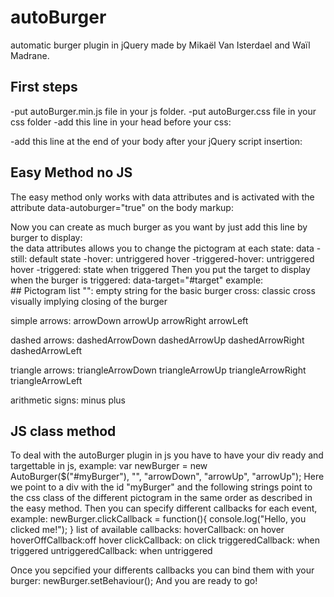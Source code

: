 # autoBurger
automatic burger plugin in jQuery made by Mikaël Van Isterdael and Waïl Madrane.

## First steps
-put autoBurger.min.js file in your js folder.
-put autoBurger.css file in your css folder
-add this line in your head before your css:
  <link rel="stylesheet" href="css/autoBurger.min.css">
-add this line at the end of your body after your jQuery script insertion:
  <script src="js/autoBurger.min.js"></script>

## Easy Method no JS
The easy method only works with data attributes and is activated with the attribute data-autoburger="true" on the body markup:
  <body data-autoburger="true">
Now you can create as much burger as you want by just add this line by burger to display:
<div class="autoBurger" data-still="" data-hover="arrowDown" data-triggered-hover="arrowUp" data-triggered="cross"></div>
the data attributes allows you to change the pictogram at each state:
  data
    -still: default state    
    -hover: untriggered hover
    -triggered-hover: untriggered hover
    -triggered: state when triggered
Then you put the target to display when the burger is triggered:
  data-target="#target"
example:
  <div class="autoBurger" data-still="" data-hover="arrowDown" data-triggered-hover="arrowUp" data-triggered="arrowUp" data-target="#target"></div>
## Pictogram list
"": empty string for the basic burger
cross: classic cross visually implying closing of the burger

simple arrows:
arrowDown
arrowUp
arrowRight
arrowLeft

dashed arrows:
dashedArrowDown
dashedArrowUp
dashedArrowRight
dashedArrowLeft

triangle arrows:
triangleArrowDown
triangleArrowUp
triangleArrowRight
triangleArrowLeft

arithmetic signs:
minus
plus
## JS class method
To deal with the autoBurger plugin in js you have to have your div ready and targettable in js, example:
  var newBurger = new AutoBurger($("#myBurger"), "", "arrowDown", "arrowUp", "arrowUp");
Here we point to a div with the id "myBurger" and the following strings point to the css class of the different pictogram in the same order as described in the easy method.
Then you can specify different callbacks for each event, example:
  newBurger.clickCallback = function(){
    console.log("Hello, you clicked me!");
  }
list of available callbacks:
  hoverCallback: on hover
  hoverOffCallback:off hover
  clickCallback: on click
  triggeredCallback: when triggered
  untriggeredCallback: when untriggered

Once you sepcified your differents callbacks you can bind them with your burger:
  newBurger.setBehaviour();
And you are ready to go!

